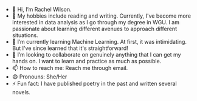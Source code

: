 - 👋 Hi, I’m Rachel Wilson.
- 👀 My hobbies include reading and writing. Currently, I've become more interested in data analysis as I go through my degree in WGU. I am passionate about learning different avenues to approach different situations.
- 🌱 I’m currently learning Machine Learning. At first, it was intimidating. But I've since learned that it's straightforward!
- 💞️ I’m looking to collaborate on genuinely anything that I can get my hands on. I want to learn and practice as much as possible.
- 📫 How to reach me: Reach me through email.
- 😄 Pronouns: She/Her
- ⚡ Fun fact: I have published poetry in the past and written several novels.

<!---
rawilwgu/rawilwgu is a ✨ special ✨ repository because its `README.md` (this file) appears on your GitHub profile.
You can click the Preview link to take a look at your changes.
--->
